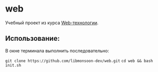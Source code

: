# web

Учебный проект из курса [Web-технологии](https://stepik.org/course/154/).

## Использование:

В окне терминала выполнить последовательно:

`git clone https://github.com/libmonsoon-dev/web.git`
`cd web && bash init.sh`
